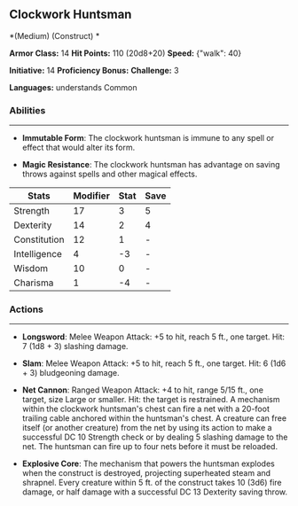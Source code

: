 ## Clockwork Huntsman
*(Medium) (Construct) *

**Armor Class:** 14
**Hit Points:** 110 (20d8+20)
**Speed:** {"walk": 40}

**Initiative:** 14
**Proficiency Bonus:**
**Challenge:** 3

**Languages:** understands Common

### Abilities
 --- 
- **Immutable Form**: The clockwork huntsman is immune to any spell or effect that would alter its form.

- **Magic Resistance**: The clockwork huntsman has advantage on saving throws against spells and other magical effects.



| Stats | Modifier | Stat | Save
| ---- | ---- | ---- | ---- |
| Strength | 17 | 3 | 5 |
| Dexterity | 14 | 2 | 4 |
| Constitution | 12 | 1 | - |
| Intelligence | 4 | -3 | - |
| Wisdom | 10 | 0 | - |
| Charisma | 1 | -4 | - |

### Actions
 --- 
- **Longsword**: Melee Weapon Attack: +5 to hit, reach 5 ft., one target. Hit: 7 (1d8 + 3) slashing damage.

- **Slam**: Melee Weapon Attack: +5 to hit, reach 5 ft., one target. Hit: 6 (1d6 + 3) bludgeoning damage.

- **Net Cannon**: Ranged Weapon Attack: +4 to hit, range 5/15 ft., one target, size Large or smaller. Hit: the target is restrained. A mechanism within the clockwork huntsman's chest can fire a net with a 20-foot trailing cable anchored within the huntsman's chest. A creature can free itself (or another creature) from the net by using its action to make a successful DC 10 Strength check or by dealing 5 slashing damage to the net. The huntsman can fire up to four nets before it must be reloaded.

- **Explosive Core**: The mechanism that powers the huntsman explodes when the construct is destroyed, projecting superheated steam and shrapnel. Every creature within 5 ft. of the construct takes 10 (3d6) fire damage, or half damage with a successful DC 13 Dexterity saving throw.

